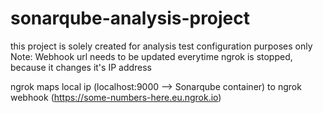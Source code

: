 # sonarqube-analysis-project
this project is solely created for analysis test configuration purposes only
Note: Webhook url needs to be updated everytime ngrok is stopped, because it changes it's IP address

ngrok maps local ip (localhost:9000 --> Sonarqube container) to ngrok webhook (https://some-numbers-here.eu.ngrok.io)

